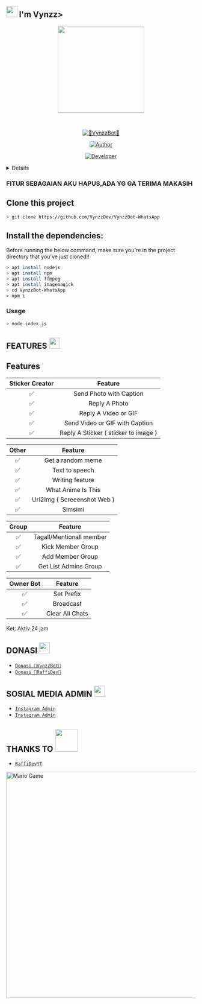 ## <img src="https://github.com/TheDudeThatCode/TheDudeThatCode/blob/master/Assets/Hi.gif" width="29px"> I'm Vynzz>
<p align="center">
<img src="https://media.discordapp.net/attachments/967937896030031913/1108358106297155604/1f77a1ac64dad0c2862c536717af6deb.jpg" width="230" height="230"/>
</p>
<br>



<p align="center">
<a href="#"><img title="👾VynzzBot👾" src="https://img.shields.io/badge/VynzzBot-green?colorA=%23ff0000&colorB=%23017e40&style=for-the-badge"></a>
</p>
<p align="center">
<a href="https://github.com/VynzzDev"><img title="Author" src="https://img.shields.io/badge/AUTHOR-VynzzDev ID-orange.svg?style=for-the-badge&logo=github"></a>
</p>
<p align="center">
<a href="https://github.com/RaffiDevYT"><img title="Developer" src="https://img.shields.io/badge/DEVELOPER-RaffiDev-orange.svg?style=for-the-badge&logo=github"></a>
</p>
<details>
 
</details>

### FITUR SEBAGAIAN AKU HAPUS,ADA YG GA TERIMA MAKASIH

## Clone this project

```bash
> git clone https://github.com/VynzzDev/VynzzBot-WhatsApp
```

## Install the dependencies:
Before running the below command, make sure you're in the project directory that
you've just cloned!!

```bash
> apt install nodejs
> apt install npm
> apt install ffmpeg
> apt install imagemagick
> cd VynzzBot-WhatsApp
> npm i
```

### Usage
```bash
> node index.js
```

## FEATURES  <img src="https://github.com/TheDudeThatCode/TheDudeThatCode/blob/master/Assets/Earth.gif" width="29px">

## Features

| Sticker Creator |                Feature           |
| :-----------: | :--------------------------------: |
|       ✅       | Send Photo with Caption          |
|       ✅       | Reply A Photo                    |
|       ✅       | Reply A Video or GIF             |
|       ✅       | Send Video or GIF with Caption   |
|       ✅       | Reply A Sticker ( sticker to image ) |

| Other  |                     Feature                     |
| :------------: | :---------------------------------------------: |
|       ✅        |   Get a random meme             |
|       ✅        |   Text to speech                |
|       ✅        |   Writing feature 				|
|       ✅        |   What Anime Is This 			|
|       ✅        |   Url2Img ( Screeenshot Web )   |
|       ✅        |   Simsimi		                |

| Group  |                     Feature               |
| :-----------: | :--------------------------------: |
|       ✅        |   Tagall/Mentionall member       |
|       ✅        |   Kick Member Group	             |
|       ✅        |   Add Member Group	             |
|       ✅        |   Get List Admins Group          |

| Owner Bot  |                     Feature           |
| :-----------: | :--------------------------------: |
|       ✅        |   Set Prefix                     |
|       ✅        |   Broadcast                      |
|       ✅        |   Clear All Chats                |

Ket: Aktiv 24 jam

## DONASI <img src="https://github.com/TheDudeThatCode/TheDudeThatCode/blob/master/Assets/coin.gif" width="29px">
* [`Donasi 👾VynzzBot👾`](https://saweria.co/Vynzz667)
 * [`Donasi 👾RaffiDev👾`](https://saweria.co/RaffiDev)


## SOSIAL MEDIA ADMIN <img src="https://github.com/TheDudeThatCode/TheDudeThatCode/blob/master/Assets/powerup.gif" width="29px">

* [`Instagram Admin`](https://instagram.com/vncntmikael)
* [`Instagram Admin`](https://instagram.com/raffidev)
## THANKS TO <img src="https://github.com/TheDudeThatCode/TheDudeThatCode/blob/master/Assets/Handshake.gif" width="60px">

* [`RaffiDevYT`](https://github.com/RaffiDevYT)

<img src="https://github.com/TheDudeThatCode/TheDudeThatCode/blob/master/Assets/Mario_Gameplay.gif" alt="Mario Game" width="600" />
